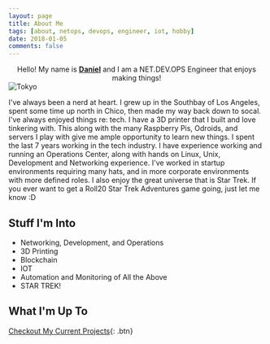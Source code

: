 ```yaml
---
layout: page
title: About Me
tags: [about, netops, devops, engineer, iot, hobby]
date: 2018-01-05
comments: false
---
```

    
<center>Hello! My name is <a href="https://www.linkedin.com/in/daniel-ryan-310/"><b>Daniel</b></a> and I am a NET.DEV.OPS Engineer that enjoys making things!</center>
<img src="https://github.com/Kookster310/kookster310.github.io/raw/master/assets/img/tokyo-resize.jpg" alt="Tokyo">

I&#39;ve always been a nerd at heart. I grew up in the Southbay of Los Angeles, spent some time up north in Chico, then made my way back down to socal. I&#39;ve always enjoyed things re: tech. I have a 3D printer that I built and love tinkering with. This along with the many Raspberry Pis, Odroids, and servers I play with give me ample opportunity to learn new things.
I spent the last 7 years working in the tech industry. I have experience working and running an Operations Center, along with hands on Linux, Unix, Development and Networking experience. I&#39;ve worked in startup environments requiring many hats, and in more corporate environments with more defined roles.
I also enjoy the great universe that is Star Trek. If you ever want to get a Roll20 Star Trek Adventures game going, just let me know :D  
 
## Stuff I&#39;m Into
* Networking, Development, and Operations
* 3D Printing
* Blockchain
* IOT
* Automation and Monitoring of All the Above
* STAR TREK!

## What I&#39;m Up To

[Checkout My Current Projects](/projects){: .btn}
